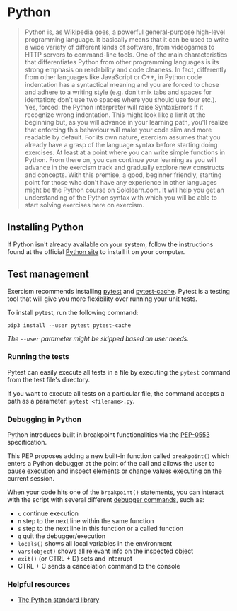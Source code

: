 # Python
>Python is, as Wikipedia goes, a powerful general-purpose high-level programming language. It basically means that it can be used to write a wide variety of different kinds of software, from videogames to HTTP servers to command-line tools.
One of the main characteristics that differentiates Python from other programming languages is its strong emphasis on readability and code cleaness. In fact, differently from other languages like JavaScript or C++, in Python code indentation has a syntactical meaning and you are forced to chose and adhere to a writing style (e.g. don't mix tabs and spaces for identation; don't use two spaces where you should use four etc.). Yes, forced: the Python interpreter will raise SyntaxErrors if it recognize wrong indentation.
This might look like a limit at the beginning but, as you will advance in your learning path, you'll realize that enforcing this behaviour will make your code slim and more readable by default.
For its own nature, exercism assumes that you already have a grasp of the language syntax before starting doing exercises. At least at a point where you can write simple functions in Python. From there on, you can continue your learning as you will advance in the exercism track and gradually explore new constructs and concepts.
With this premise, a good, beginner friendly, starting point for those who don't have any experience in other languages might be the Python course on Sololearn.com. It will help you get an understanding of the Python syntax with which you will be able to start solving exercises here on exercism.

## Installing Python
If Python isn't already available on your system, follow the instructions found at the official [Python site](https://www.python.org/) to install it on your computer.


## Test management
Exercism recommends installing [pytest](https://pypi.org/project/pytest/) and [pytest-cache](https://pypi.org/project/pytest-cache/). Pytest is a testing tool that will give you more flexibility over running your unit tests.

To install pytest, run the following command:

```pip3 install --user pytest pytest-cache```

*The ``--user`` parameter might be skipped based on user needs.*

### Running the tests
Pytest can easily execute all tests in a file by executing the `pytest` command from the test file's directory.

If you want to execute all tests on a particular file, the command accepts a path as a parameter: `pytest <filename>.py`.

### Debugging in Python
Python introduces built in breakpoint functionalities via the [PEP-0553](https://www.python.org/dev/peps/pep-0553/) specification.

This PEP proposes adding a new built-in function called `breakpoint()` which enters a Python debugger at the point of the call and allows the user to pause execution and inspect elements or change values executing on the current session.

When your code hits one of the `breakpoint()` statements, you can interact with the script with several different [debugger commands](https://docs.python.org/2/library/pdb.html), such as:

- `c` continue execution
- `n` step to the next line within the same function
- `s` step to the next line in this function or a called function
- `q` quit the debugger/execution
- `locals()` shows all local variables in the environment
- `vars(object)` shows all relevant info on the inspected object
- `exit()` (or CTRL + D) sets and interrupt
- CTRL + C sends a cancelation command to the console 

### Helpful resources
- [The Python standard library](https://docs.python.org/3/library/index.html)